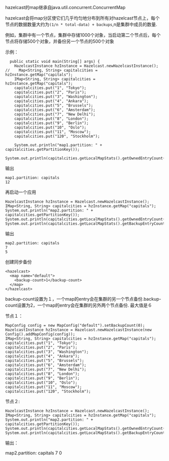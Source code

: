 hazelcast的map继承自java.util.concurrent.ConcurrentMap

hazelcast会将map分区使它们几乎均匀地分布到所有对hazelcast节点上，每个节点的数据数量大约为`(1/n * total-data) + backups`,n是集群中成员的数量.

例如，集群中有一个节点，集群中存储1000个对象，当启动第二个节点后，每个节点将存储500个对象，并备份另一个节点的500个对象

示例：

      public static void main(String[] args) {
        HazelcastInstance hzInstance = Hazelcast.newHazelcastInstance();
    //    Map<String, String> capitalcities = hzInstance.getMap("capitals");
        IMap<String, String> capitalcities = hzInstance.getMap("capitals");
        capitalcities.put("1", "Tokyo");
        capitalcities.put("2", "Paris");
        capitalcities.put("3", "Washington");
        capitalcities.put("4", "Ankara");
        capitalcities.put("5", "Brussels");
        capitalcities.put("6", "Amsterdam");
        capitalcities.put("7", "New Delhi");
        capitalcities.put("8", "London");
        capitalcities.put("9", "Berlin");
        capitalcities.put("10", "Oslo");
        capitalcities.put("11", "Moscow");
        capitalcities.put("120", "Stockholm");

        System.out.println("map1.partition: " + capitalcities.getPartitionKey());
        System.out.println(capitalcities.getLocalMapStats().getOwnedEntryCount());

输出

    map1.partition: capitals
    12

再启动一个应用

    HazelcastInstance hzInstance = Hazelcast.newHazelcastInstance();
    IMap<String, String> capitalcities = hzInstance.getMap("capitals");
    System.out.println("map2.partition: " + capitalcities.getPartitionKey());
    System.out.println(capitalcities.getLocalMapStats().getOwnedEntryCount());
    System.out.println(capitalcities.getLocalMapStats().getBackupEntryCount());

输出

    map2.partition: capitals
    7
    5

创建同步备份

    <hazelcast>
      <map name="default">
        <backup-count>1</backup-count>
      </map>
    </hazelcast>

backup-count设置为１，一个map的entry会在集群的另一个节点备份.backup-count设置为2，一个map的entry会在集群的另外两个节点备份.
最大值是６

节点１：

    MapConfig config = new MapConfig("default").setBackupCount(0);
    HazelcastInstance hzInstance = Hazelcast.newHazelcastInstance(new Config().addMapConfig(config));
    IMap<String, String> capitalcities = hzInstance.getMap("capitals");
    capitalcities.put("1", "Tokyo");
    capitalcities.put("2", "Paris");
    capitalcities.put("3", "Washington");
    capitalcities.put("4", "Ankara");
    capitalcities.put("5", "Brussels");
    capitalcities.put("6", "Amsterdam");
    capitalcities.put("7", "New Delhi");
    capitalcities.put("8", "London");
    capitalcities.put("9", "Berlin");
    capitalcities.put("10", "Oslo");
    capitalcities.put("11", "Moscow");
    capitalcities.put("120", "Stockholm");

节点２:

    HazelcastInstance hzInstance = Hazelcast.newHazelcastInstance();
    IMap<String, String> capitalcities = hzInstance.getMap("capitals");
    System.out.println("map2.partition: " + capitalcities.getPartitionKey());
    System.out.println(capitalcities.getLocalMapStats().getOwnedEntryCount());
    System.out.println(capitalcities.getLocalMapStats().getBackupEntryCount());

输出：

map2.partition: capitals
7
0